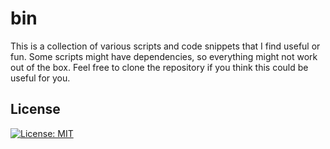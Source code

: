# bin

This is a collection of various scripts and code snippets that I find useful or fun.
Some scripts might have dependencies, so everything might not work out of the box. Feel free to clone the repository if you think this could be useful for you.

## License 
[![License: MIT](https://img.shields.io/badge/License-MIT-yellow.svg)](LICENSE.md)
